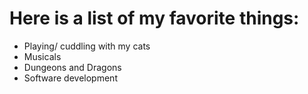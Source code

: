 # Here is a list of my favorite things:
- Playing/ cuddling with my cats
- Musicals
- Dungeons and Dragons
- Software development

